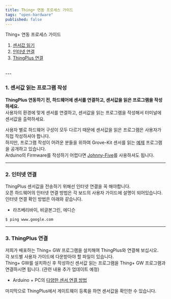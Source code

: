```yaml
---
title: Thing+ 연동 프로세스 가이드
tags: "open-hardware"
published: false
---
```


Thing+ 연동 프로세스 가이드
<div id='id-sensor'></div>

1. [센서값 읽기](#id-sensor)
2. [인터넷 연결](#id-internet)
3. [ThingPlus 연결](#id-thingplus)

<br/>
---

### 1. 센서값 읽는 프로그램 작성
**ThingPlus 연동하기 전, 하드웨어에 센서를 연결하고, 센서값을 읽은 프로그램을 작성하세요.**<br/>
사용자의 환경에 맞게 센서를 연결하고, 센서값을 읽는 프로그램을 작성해서 터미널에 센서값을 출력하세요.<br/> 

사용자 별로 하드웨어 구성이 모두 다르기 때문에 센서값을 읽은 프로그램은 사용자가 직접 작성하셔야 합니다.<br/>
하지만, 프로그램 작성이 어려운 분들을 위하여 Grove-Kit 센서를 읽는 [예제](https://github.com/daliworks/openhardware) 프로그램을 공개하고 있습니다. <br/>
Arduino의 Firmware를 작성하기 어렵다면 [Johnny-Five](http://http://johnny-five.io/)를 사용하셔도 됩니다.

<div id='id-internet'></div>

---

### 2. 인터넷 연결
ThingPlus 센서값을 전송하기 위해선 인터넷 연결을 꼭 해야합니다. <br/>
오픈 하드웨어의 인터넷 연결 방법은 각 보드의 사용자 가이드에 설명이 되어있습니다.<br/>
인터넷 연결 확인 방법은 아래와 같습니다. <br/>

- 라즈베리바이, 비글본그린, 에디슨<br/>

```bash
$ ping www.google.com
```

<div id='id-thingplus'></div>

---

### 3. ThingPlus 연결
저희가 배포하는 Thing+ GW 프로그램을 설치해여 ThingPlus와 연결해 보십시오. <br/>
각 보드별 사용자 가이드에 다운받아야 할 파일이 있습니다.<br/>
Thing+ GW를 설치하신 후 작성하신 센서값 읽는 프로그램을 Thing+ GW 프로그램과 연결하시면 됩니다. (관련 내용 추가 업데이트 예정)<br/>

- Arduino + PC의 [다양한 센서 연결 방법](https://docs.google.com/document/d/1gk1RsXvfbD9eOiHQblpBcIgyJ7cYqb9pHqNSgId1s7U/edit) <br/>

마지막으로 ThingPlus에서 게이트웨이 등록을 하연 센서값을 확인한 수 있습니다.  <br/>

